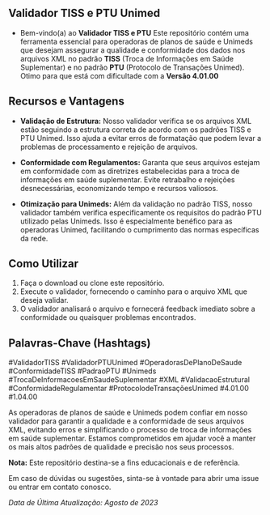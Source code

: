 
## Validador TISS e PTU Unimed
- Bem-vindo(a) ao  **Validador TISS e PTU** Este repositório contém uma ferramenta essencial para operadoras de planos de saúde e Unimeds que desejam assegurar a qualidade e conformidade dos dados nos arquivos XML no padrão **TISS** (Troca de Informações em Saúde Suplementar) e no padrão **PTU** (Protocolo de Transações Unimed).
Otimo para que está com dificultade com a **Versão 4.01.00**
## Recursos e Vantagens

- **Validação de Estrutura:** Nosso validador verifica  se os arquivos XML estão seguindo a estrutura correta de acordo com os padrões TISS e PTU Unimed. Isso ajuda a evitar erros de formatação que podem levar a problemas de processamento e rejeição de arquivos.

- **Conformidade com Regulamentos:** Garanta que seus arquivos estejam em conformidade com as diretrizes estabelecidas para a troca de informações em saúde suplementar. Evite retrabalho e rejeições desnecessárias, economizando tempo e recursos valiosos.

- **Otimização para Unimeds:** Além da validação no padrão TISS, nosso validador também verifica especificamente os requisitos do padrão PTU utilizado pelas Unimeds. Isso é especialmente benéfico para as operadoras Unimed, facilitando o cumprimento das normas específicas da rede.

## Como Utilizar

1. Faça o download ou clone este repositório.
2. Execute o validador, fornecendo o caminho para o arquivo XML que deseja validar.
3. O validador analisará o arquivo e fornecerá feedback imediato sobre a conformidade ou quaisquer problemas encontrados.

## Palavras-Chave (Hashtags)

#ValidadorTISS #ValidadorPTUUnimed #OperadorasDePlanoDeSaude #ConformidadeTISS #PadraoPTU #Unimeds #TrocaDeInformacoesEmSaudeSuplementar #XML #ValidacaoEstrutural #ConformidadeRegulamentar #ProtocolodeTransaçõesUnimed #4.01.00 #1.04.00

As operadoras de planos de saúde e Unimeds podem confiar em nosso validador para garantir a qualidade e a conformidade de seus arquivos XML, evitando erros e simplificando o processo de troca de informações em saúde suplementar. Estamos comprometidos em ajudar você a manter os mais altos padrões de qualidade e precisão nos seus processos.

**Nota:** Este repositório destina-se a fins educacionais e de referência.

Em caso de dúvidas ou sugestões, sinta-se à vontade para abrir uma issue ou entrar em contato conosco.

*Data de Última Atualização: Agosto de 2023*
